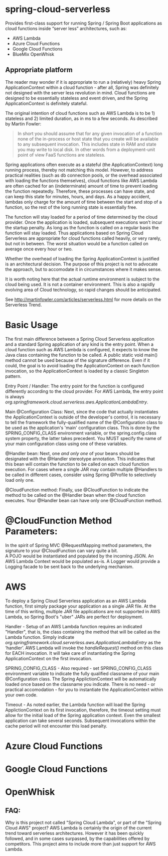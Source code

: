 # spring-cloud-serverless
Provides first-class support for running Spring / Spring Boot applications as cloud functions inside “server less” architectures, such as:
* AWS Lambda
* Azure Cloud Functions
* Google Cloud Functions
* BlueMix OpenWhisk


## Appropriate platform
The reader may wonder if it is appropriate to run a (relatively) heavy Spring ApplicationContext within a cloud function - after all, Spring was definitely not designed with the server less revolution in mind.  Cloud functions are designed to be essentially stateless and event driven, and the Spring ApplicationContext is definitely stateful.

The original intention of cloud functions such as AWS Lambda is to be 1) stateless and 2) limited duration, as in ms to a few seconds.  As described by Martin Fowler:  
> In short you should assume that for any given invocation of a function none of the in-process or host state that you create will be available to any subsequent invocation. This includes state in RAM and state you may write to local disk. In other words from a deployment-unit point of view FaaS functions are stateless.

Spring applications often execute as a stateful (the ApplicationContext) long running process, thereby not matching this model.  However, to address practical realities (such as db connection pools, or the overhead associated with loading the functions themselves), cloud functions like AWS Lambda are often cached for an (indeterminate) amount of time to prevent loading the function repeatedly.  Therefore, these processes can have state, and can keep this state for minutes, hours, and days.  As a happy accident, lambdas only charge for the amount of time between the start and stop of a function, so the rest of the long running state is essentially free.

The function will stay loaded for a period of time determined by the cloud provider.  Once the application is loaded, subsequent executions won’t incur the startup penalty.  As long as the function is called on a regular basis the function will stay loaded.  Thus applications based on Spring Cloud Serverless are appropriate for cloud functions called heavily, or very rarely, but not in between.  The worst situation would be a function called on average once every hour or two.

Whether the overhead of loading the Spring ApplicationContext is justified is an architectural decision.  The purpose of this project is not to advocate the approach, but to accomodate it in circumstances where it makes sense.  

It is worth noting here that the actual runtime environment is subject to the cloud being used.  It is not a container environment.  This is also a rapidly evolving area of Cloud technology, so rapid changes should be anticipated.

See http://martinfowler.com/articles/serverless.html for more details on the Serverless Trend.

# Basic Usage

The first main difference between a Spring Cloud Serverless application and a standard Spring application of any kind is the entry point.  When a cloud function such as AWS Lambda is configured, it expects to know the Java class containing the function to be called.  A public static void main() method cannot be used because of the signature difference.  Even if it could, the goal is to avoid loading the ApplicationContext on each function invocation, so the ApplicationContext is loaded by a classic Singleton pattern.

Entry Point / Handler:  The entry point for the function is configured differently according to the cloud provider.  For AWS Lambda, the entry point is always *org.springframework.cloud.serverless.aws.ApplicationLambdaEntry*.

Main @Configuration Class:  Next, since the code that actually instantiates the ApplicationContext is outside of the developer's control, it is necessary to tell the framework the fully-qualified name of the @Configuration class to be used as the application's 'main' configuration class.  This is done by the SPRING_CONFIG_CLASS environment variable, or the spring.config.class system property, the latter takes precedent.  You MUST specify the name of your main configuration class using one of these variables.  

@Handler bean:  Next, one *and only one* of your beans should be designated with the @Handler stereotype annotation.  This indicates that this bean will contain the function to be called on each cloud function execution.  For cases where a single JAR may contain multiple @Handlers to be called in different cases, consider using Spring @Profile to selectively load only one.

@CloudFunction method:  Finally, use @CloudFunction to indicate the method to be called on the @Handler bean when the cloud function executes.  Your @Handler bean can have only one @CloudFunction method.

# @CloudFunction Method Parameters:
In the spirit of Spring MVC @RequestMapping method parameters, the signature to your @CloudFunction can vary quite a bit.  
A POJO would be instantiated and populated by the incoming JSON.
An AWS Lambda Context would be populated as-is.
A Logger would provide a Logging facade to be sent back to the underlying mechanism.

# AWS
To deploy a Spring Cloud Serverless application as an AWS Lambda function, first simply package your application as a single JAR file.  At the time of this writing, multiple JAR file applications are not supported in AWS Lambda, so Spring Boot's "uber" JARs are perfect for deployment.

Handler - Setup of an AWS Lambda function requires an indicated "Handler", that is, the class containing the method that will be called as the Lambda function.  Simply indicate *org.springframework.cloud.serverless.aws.ApplicationLambdaEntry* as the ‘handler’.  AWS Lambda will invoke the *handleRequest()* method on this class for EACH invocation.  It will take care of instantiating the Spring ApplicationContext on the first invocation.

SPRING_CONFIG_CLASS - Also required - set SPRING_CONFIG_CLASS environment variable to indicate the fully qualified classname of your main @Configuration class.  The Spring ApplictionContext will be automatically loaded once based on the classname you indicate.  There is no need - or practical accomodation - for you to instantiate the ApplicationContext within your own code.

Timeout - As noted earlier, the Lambda function will load the Spring ApplictionContext on its first invocation, therefore, the timeout setting must allow for the initial load of the Spring application context.  Even the smallest application can take several seconds.  Subsequent invocations within the cache period will not encounter this load penalty.

# Azure Cloud Functions

# Google Cloud Functions

# OpenWhisk

## FAQ:
Why is this project not called "Spring Cloud Lambda", or part of the "Spring Cloud AWS" project?
AWS Lambda is certainly the origin of the current trend toward serverless architectures.  However it has been quickly followed, and in some cases surpassed, by the capabilities offered by competitors.  This project aims to include more than just support for AWS Lambda.




